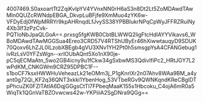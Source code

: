 4007469.S0axoartTt2ZqiKvIpYV4YVnxNN0rH6aS3n8Dt2Lt5ZoMDAwdTAwMIn0QUZcRWNdpEBGA_DkvpLuBFjfe9XmMuo4zYK6w-VFDyEdj0fWpMRRYr9kpAHRnqdLfJvySS38YPBBlukrNPqCpWyJFFRZRuiNy4Xb3lf3zPzCvk-PQTloNbJpaQLGoA==.prxsg5fgKWB0CbtBLWWQ2ligFtcHdlAYYVikavs6_WBoMDAwdTAwMGGSua4Ereo3CRD57V4RTShUByEr46hXiwwtauqyD9SDUK70Qoxv6LhZJL0lLzobXBEgb4gVU3XNv1YH2Pt0h5smsgpYsA4CFANGebug1ivRzLsV0YFZsWgn--xrIOUbAQnt5Xo1nX90je-pC5qECMaAtn_5wo2GB4icny9u1fCkw34gSxbwMS3QdivIfiPc2_HRtJGY7L2wPdKM_CNKGWm9CRZ95DPBC1F--s1boCF7ksxHWWHuVeheazLk21eOMm3j_P1gKnrlXr2n07Ahv8WAa9BM_a4yant0g72Qi_KF2q36QNT3xkki1YbenHog_53VTbeRGv9QWNKqndKReCBglDTpPhcuZK0FZlTAtlA6DqjGGgsCtTl7FPbeqMaaK155s1Hbcoku_C4ojA6mR0a5WiqTk1QGnVaTBZOvwcws42w-YKPiiiA2SgDNra9QGg==